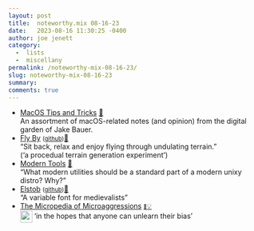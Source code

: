 ```yaml
---
layout: post
title:  noteworthy.mix 08-16-23
date:   2023-08-16 11:30:25 -0400
author: joe jenett
category:
  -  lists
  -  miscellany
permalink: /noteworthy-mix-08-16-23/
slug: noteworthy-mix-08-16-23
summary: 
comments: true
---
```

<ul class="links">
	<li><a title="MacOS Tips and Tricks - paritybit.ca" href="https://www.paritybit.ca/garden/macos-tips-and-tricks">MacOS Tips and Tricks</a> <a href="https://pinboard.in/u:veronique">📌</a><br>An assortment of macOS-related notes (and opinion) from the digital garden of Jake Bauer.</li>
	<li><a title="Fly By" href="https://hydeit.co/fly-by/">Fly By</a> <small>(<a href="https://github.com/jessehhydee/fly-by#readme">github</a>)</small><a href="https://pinboard.in/u:arnicas">📌</a><br>“Sit back, relax and enjoy flying through undulating terrain.”<br>(‘a procedual terrain generation experiment’)</li>
	<li><a title="Modern Tools | blarg" href="https://exple.tive.org/blarg/modern-tools/">Modern Tools</a> <a href="https://pinboard.in/u:resub">📌</a><br>“What modern utilities should be a standard part of a modern unixy distro? Why?”</li>
	<li><a title="Elstob variable font specimen page" href="https://psb1558.github.io/Elstob-font/">Elstob</a> <small>(<a href="https://github.com/psb1558/Elstob-font">github</a>)</small><a href="https://pinboard.in/u:ftofani">📌</a><br>“A variable font for medievalists”</li>
	<li><a title="The Micropedia of Microaggressions - the first encyclopedia of microaggressions." href="https://www.themicropedia.org/">The Micropedia of Microaggressions</a> <a href="https://pinboard.in/u:stephanieleary"><span style="font-size:.7em;">📌</span>💡</a><br><a title="in the archives" href="https://dwt-archives.joejenett.com/in-the-hopes-that-anyone-can-unlearn-their-bias/"><img src="https://iwebthings.joejenett.com/images/stack.png" alt="" height="24" style="vertical-align:middle;"></a> ‘in the hopes that anyone can unlearn their bias’</li>
</ul>
<a href="https://brid.gy/publish/mastodon"></a>